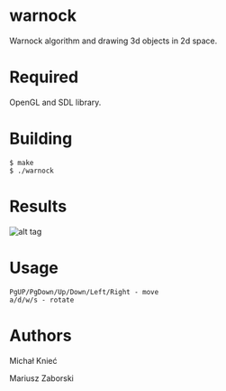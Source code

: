 # warnock
Warnock algorithm and drawing 3d objects in 2d space.

# Required
OpenGL and SDL library.

# Building

    $ make
    $ ./warnock

# Results
![alt tag](https://raw.github.com/oshogbo/warnock/master/result/warnock0.png)

# Usage
    PgUP/PgDown/Up/Down/Left/Right - move
    a/d/w/s - rotate

# Authors

Michał Knieć

Mariusz Zaborski
